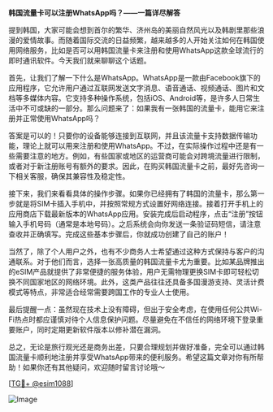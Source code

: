 **韩国流量卡可以注册WhatsApp吗？——一篇详尽解答**

提到韩国，大家可能会想到首尔的繁华、济州岛的美丽自然风光以及韩剧里那些浪漫的爱情故事。而随着国际交流的日益频繁，越来越多的人开始关注如何在韩国使用网络服务，比如是否可以用韩国流量卡来注册和使用WhatsApp这款全球流行的即时通讯软件。今天我们就来聊聊这个话题。

首先，让我们了解一下什么是WhatsApp。WhatsApp是一款由Facebook旗下的应用程序，它允许用户通过互联网发送文字消息、语音通话、视频通话、图片和文档等多媒体内容。它支持多种操作系统，包括iOS、Android等，是许多人日常生活中不可或缺的一部分。那么问题来了：如果我有一张韩国的流量卡，能用它来注册并正常使用WhatsApp吗？

答案是可以的！只要你的设备能够连接到互联网，并且该流量卡支持数据传输功能，理论上就可以用来注册和使用WhatsApp。不过，在实际操作过程中还是有一些需要注意的地方。例如，有些国家或地区的运营商可能会对跨境流量进行限制，或者对于新注册账号有额外的要求。因此，在购买韩国流量卡之前，最好先咨询一下相关客服，确保其兼容性及稳定性。

接下来，我们来看看具体的操作步骤。如果你已经拥有了韩国的流量卡，那么第一步就是将SIM卡插入手机中，并按照常规方式设置好网络连接。接着打开手机上的应用商店下载最新版本的WhatsApp应用。安装完成后启动程序，点击“注册”按钮输入手机号码（通常是本地号码）。之后系统会向你发送一条验证码短信，请注意查收并正确填写。完成这些基本步骤后，你就成功创建了自己的账户！

当然了，除了个人用户之外，也有不少商务人士希望通过这种方式保持与客户的沟通联系。对于他们而言，选择一张高质量的韩国流量卡尤为重要。比如某品牌推出的eSIM产品就提供了非常便捷的服务体验，用户无需物理更换SIM卡即可轻松切换不同国家地区的网络环境。此外，这类产品往往还具备多国漫游支持、灵活计费模式等特点，非常适合经常需要跨国工作的专业人士使用。

最后提醒一点：虽然现在技术上没有障碍，但出于安全考虑，在使用任何公共Wi-Fi热点时都应谨慎对待个人信息保护问题。尽量避免在不信任的网络环境下登录重要账户，同时定期更新软件版本以修补潜在漏洞。

总之，无论是旅行观光还是商务出差，只要合理规划并做好准备，完全可以通过韩国流量卡顺利地注册并享受WhatsApp带来的便利服务。希望这篇文章对你有所帮助！如果你还有其他疑问，欢迎随时留言讨论哦～

[[TG💪+ @esim1088](https://t.me/s/esim1088)]

![Image](https://i.postimg.cc/4NQfJmqS/Snipaste-2025-05-13-00-14-12.png)